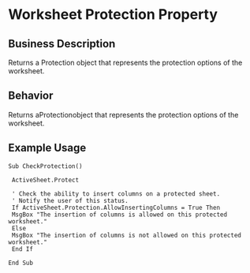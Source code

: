 # Worksheet Protection Property

## Business Description
Returns a Protection object that represents the protection options of the worksheet.

## Behavior
Returns aProtectionobject that represents the protection options of the worksheet.

## Example Usage
```vba
Sub CheckProtection() 
 
 ActiveSheet.Protect 
 
 ' Check the ability to insert columns on a protected sheet. 
 ' Notify the user of this status. 
 If ActiveSheet.Protection.AllowInsertingColumns = True Then 
 MsgBox "The insertion of columns is allowed on this protected worksheet." 
 Else 
 MsgBox "The insertion of columns is not allowed on this protected worksheet." 
 End If 
 
End Sub
```